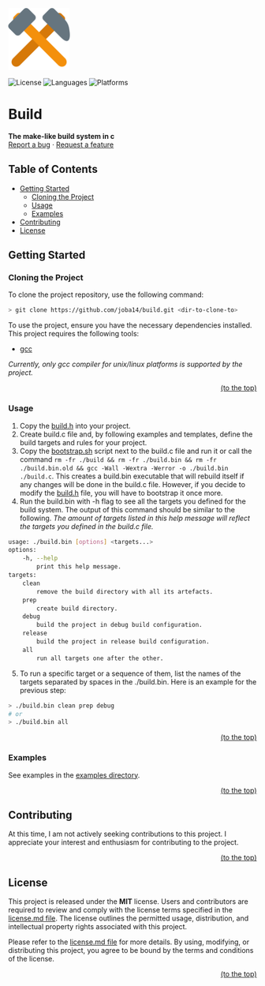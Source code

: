 
<a href="https://github.com/joba14/build">
	<img src="./logo.svg" alt="Logo" width="125">
</a>

![License](https://img.shields.io/badge/license-MIT-brightgreen.svg?style=for-the-badge)
![Languages](https://img.shields.io/badge/languages-C-brightgreen.svg?style=for-the-badge)
![Platforms](https://img.shields.io/badge/platforms-Linux-brightgreen.svg?style=for-the-badge)
<br>


# Build
**The make-like build system in c**<br>[Report a bug](https://github.com/joba14/build/issues/new) · [Request a feature](https://github.com/joba14/build/issues/new)


## Table of Contents
- [Getting Started](#getting-started)
	- [Cloning the Project](#cloning-the-project)
	- [Usage](#usage)
	- [Examples](#examples)
- [Contributing](#contributing)
- [License](#license)


## Getting Started

### Cloning the Project
To clone the project repository, use the following command:
```sh
> git clone https://github.com/joba14/build.git <dir-to-clone-to>
```

To use the project, ensure you have the necessary dependencies installed. This project requires the following tools:
- [gcc](https://gcc.gnu.org/)

*Currently, only gcc compiler for unix/linux platforms is supported by the project.*

<div style="text-align: right;"><a href="#build">(to the top)</a></div>

### Usage
1. Copy the [build.h](./build.h) into your project.
2. Create build.c file and, by following examples and templates, define the build targets and rules for your project.
3. Copy the [bootstrap.sh](./bootstrap.sh) script next to the build.c file and run it or call the command `rm -fr ./build && rm -fr ./build.bin && rm -fr ./build.bin.old && gcc -Wall -Wextra -Werror -o ./build.bin ./build.c`. This creates a build.bin executable that will rebuild itself if any changes will be done in the build.c file. However, if you decide to modify the [build.h](./build.h) file, you will have to bootstrap it once more.
4. Run the build.bin with -h flag to see all the targets you defined for the build system. The output of this command should be similar to the following. *The amount of targets listed in this help message will reflect the targets you defined in the build.c file.*
```sh
usage: ./build.bin [options] <targets...>
options:
	-h, --help
		print this help message.
targets:
	clean
		remove the build directory with all its artefacts.
	prep
		create build directory.
	debug
		build the project in debug build configuration.
	release
		build the project in release build configuration.
	all
		run all targets one after the other.
```
5. To run a specific target or a sequence of them, list the names of the targets separated by spaces in the ./build.bin. Here is an example for the previous step:
```sh
> ./build.bin clean prep debug
# or
> ./build.bin all
```

<div style="text-align: right;"><a href="#build">(to the top)</a></div>

### Examples
See examples in the [examples directory](./examples/).

<div style="text-align: right;"><a href="#build">(to the top)</a></div>


## Contributing
At this time, I am not actively seeking contributions to this project. I appreciate your interest and enthusiasm for contributing to the project.

<div style="text-align: right;"><a href="#build">(to the top)</a></div>


## License
This project is released under the **MIT** license. Users and contributors are required to review and comply with the license terms specified in the [license.md file](./license.md). The license outlines the permitted usage, distribution, and intellectual property rights associated with this project.

Please refer to the [license.md file](./license.md) for more details. By using, modifying, or distributing this project, you agree to be bound by the terms and conditions of the license.

<div style="text-align: right;"><a href="#build">(to the top)</a></div>
